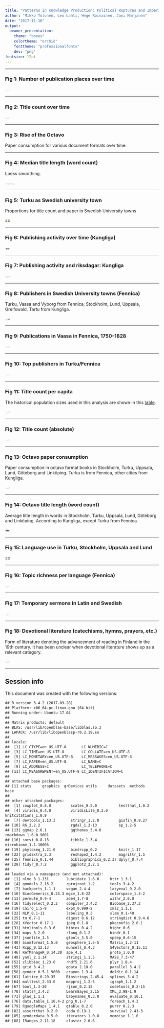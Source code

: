 ```yaml
---
title: "Patterns in Knowledge Production: Political Ruptures and Imperial Dynamics Shaping Public Discourse in Sweden and Finland, 1640–1828"
author: "Mikko Tolonen, Leo Lahti, Hege Roivainen, Jani Marjanen"
date: "2017-11-16"
output: 
  beamer_presentation:
    theme: "boxes"
    colortheme: "orchid"
    fonttheme: "professionalfonts"
    dev: "png"
fontsize: 12pt
---
```







---


### Fig 1: Number of publication places over time

<img src="20170201_manuscript/Figure_1-1.svg" title="plot of chunk Figure_1" alt="plot of chunk Figure_1" width="17cm" />

---


### Fig 2: Title count over time

<img src="20170201_manuscript/Figure_2-1.svg" title="plot of chunk Figure_2" alt="plot of chunk Figure_2" width="17cm" />

---

### Fig 3: Rise of the Octavo

Paper consumption for various document formats over time.







---


### Fig 4: Median title length (word count)

Loess smoothing.

<img src="20170201_manuscript/Figure_4-1.svg" title="plot of chunk Figure_4" alt="plot of chunk Figure_4" width="17cm" /><img src="20170201_manuscript/Figure_4-2.svg" title="plot of chunk Figure_4" alt="plot of chunk Figure_4" width="17cm" />

---


### Fig 5: Turku as Swedish university town

Proportions for title count and paper in Swedish University towns
 
<img src="20170201_manuscript/Figure_5-1.svg" title="plot of chunk Figure_5" alt="plot of chunk Figure_5" width="17cm" />

---


### Fig 6: Publishing activity over time (Kungliga)

<img src="20170201_manuscript/Figure_6-1.svg" title="plot of chunk Figure_6" alt="plot of chunk Figure_6" width="17cm" />

---


### Fig 7: Publishing activity and riksdagar: Kungliga

<img src="20170201_manuscript/Figure_7-1.svg" title="plot of chunk Figure_7" alt="plot of chunk Figure_7" width="17cm" />

---


### Fig 8: Publishers in Swedish University towns (Fennica)

Turku, Vaasa and Vyborg from Fennica; Stockholm, Lund, Uppsala, Greifswald, Tartu from Kungliga.

<img src="20170201_manuscript/Figure_8-1.svg" title="plot of chunk Figure_8" alt="plot of chunk Figure_8" width="17cm" />

---



### Fig 9: Publications in Vaasa in Fennica, 1750-1828


<img src="20170201_manuscript/Figure_9-1.svg" title="plot of chunk Figure_9" alt="plot of chunk Figure_9" width="17cm" />


---


### Fig 10: Top publishers in Turku/Fennica

<img src="20170201_manuscript/Figure_10-1.svg" title="plot of chunk Figure_10" alt="plot of chunk Figure_10" width="17cm" />

---



### Fig 11: Title count per capita

The historical population sizes used in this analysis are shown in this [table](https://github.com/COMHIS/bibliographica/blob/master/inst/extdata/population_sizes_in_cities.csv).

<img src="20170201_manuscript/Figure_11-1.svg" title="plot of chunk Figure_11" alt="plot of chunk Figure_11" width="17cm" />

---



### Fig 12: Title count (absolute)

<img src="20170201_manuscript/Figure_12-1.svg" title="plot of chunk Figure_12" alt="plot of chunk Figure_12" width="17cm" />

---




### Fig 13: Octavo paper consumption

Paper consumption in octavo format books in Stockholm, Turku, Uppsala,
Lund, Göteborg and Linköping. Turku is from Fennica, other cities from
Kungliga.

<img src="20170201_manuscript/Figure_13-1.svg" title="plot of chunk Figure_13" alt="plot of chunk Figure_13" width="17cm" />


---


### Fig 14: Octavo title length (word count)

Average title length in words in Stockholm, Turku, Uppsala, Lund, Göteborg and Linköping. According to Kungliga, except Turku from Fennica. 

<img src="20170201_manuscript/Figure_14-1.svg" title="plot of chunk Figure_14" alt="plot of chunk Figure_14" width="17cm" />

---


### Fig 15: Language use in Turku, Stockholm, Uppsala and Lund

<img src="20170201_manuscript/Figure_15-1.svg" title="plot of chunk Figure_15" alt="plot of chunk Figure_15" width="17cm" />

---


### Fig 16: Topic richness per language (Fennica)

<img src="20170201_manuscript/Figure_16-1.svg" title="plot of chunk Figure_16" alt="plot of chunk Figure_16" width="17cm" />

---


### Fig 17: Temporary sermons in Latin and Swedish

<img src="20170201_manuscript/Figure_17-1.svg" title="plot of chunk Figure_17" alt="plot of chunk Figure_17" width="17cm" />

---


### Fig 18: Devotional literature (catechisms, hymns, prayers, etc.) 

Form of literature denoting the advancement of reading in Finland in the 19th century. It has been unclear when devotional literature  shows up as a relevant category.

<img src="20170201_manuscript/Figure_18-1.svg" title="plot of chunk Figure_18" alt="plot of chunk Figure_18" width="17cm" />

---



## Session info

This document was created with the following versions:


```
## R version 3.4.2 (2017-09-28)
## Platform: x86_64-pc-linux-gnu (64-bit)
## Running under: Ubuntu 17.04
## 
## Matrix products: default
## BLAS: /usr/lib/openblas-base/libblas.so.3
## LAPACK: /usr/lib/libopenblasp-r0.2.19.so
## 
## locale:
##  [1] LC_CTYPE=en_US.UTF-8       LC_NUMERIC=C              
##  [3] LC_TIME=en_US.UTF-8        LC_COLLATE=en_US.UTF-8    
##  [5] LC_MONETARY=en_US.UTF-8    LC_MESSAGES=en_US.UTF-8   
##  [7] LC_PAPER=en_US.UTF-8       LC_NAME=C                 
##  [9] LC_ADDRESS=C               LC_TELEPHONE=C            
## [11] LC_MEASUREMENT=en_US.UTF-8 LC_IDENTIFICATION=C       
## 
## attached base packages:
## [1] stats     graphics  grDevices utils     datasets  methods   base     
## 
## other attached packages:
##  [1] cowplot_0.8.0         scales_0.5.0          testthat_1.0.2       
##  [4] viridis_0.4.0         viridisLite_0.2.0     knitcitations_1.0.9  
##  [7] devtools_1.13.3       stringr_1.2.0         gisfin_0.9.27        
## [10] R6_2.2.2              rgdal_1.2-13          sp_1.2-5             
## [13] ggmap_2.6.1           ggthemes_3.4.0        rmarkdown_1.6.0.9001 
## [16] sorvi_0.8.13          tibble_1.3.4          microbiome_1.1.10006 
## [19] phyloseq_1.21.0       bindrcpp_0.2          knitr_1.17           
## [22] gridExtra_2.3         reshape2_1.4.2        magrittr_1.5         
## [25] fennica_0.1.44        bibliographica_0.2.37 dplyr_0.7.4          
## [28] tidyr_0.7.2           ggplot2_2.2.1        
## 
## loaded via a namespace (and not attached):
##  [1] nlme_3.1-131        lubridate_1.6.0     httr_1.3.1         
##  [4] gmodels_2.16.2      rprojroot_1.2       tools_3.4.2        
##  [7] backports_1.1.1     vegan_2.4-4         lazyeval_0.2.0     
## [10] BiocGenerics_0.23.3 mgcv_1.8-22         colorspace_1.3-2   
## [13] permute_0.9-4       ade4_1.7-8          withr_2.0.0        
## [16] tidyselect_0.2.2    compiler_3.4.2      Biobase_2.37.2     
## [19] Cairo_1.5-9         expm_0.999-2        xml2_1.1.1         
## [22] NLP_0.1-11          labeling_0.3        slam_0.1-40        
## [25] tm_0.7-1            digest_0.6.12       stringdist_0.9.4.6 
## [28] XVector_0.17.1      jpeg_0.1-8          pkgconfig_2.0.1    
## [31] htmltools_0.3.6     bibtex_0.4.2        highr_0.6          
## [34] maps_3.2.0          rlang_0.1.2         bindr_0.1          
## [37] jsonlite_1.5        gtools_3.5.0        spdep_0.6-15       
## [40] biomformat_1.5.0    geosphere_1.5-5     Matrix_1.2-11      
## [43] Rcpp_0.12.13        munsell_0.4.3       S4Vectors_0.15.11  
## [46] RefManageR_0.14.20  ape_4.1             proto_1.0.0        
## [49] yaml_2.1.14         stringi_1.1.5       MASS_7.3-47        
## [52] zlibbioc_1.23.0     rhdf5_2.21.6        plyr_1.8.4         
## [55] grid_3.4.2          gdata_2.18.0        parallel_3.4.2     
## [58] gender_0.5.1.9000   crayon_1.3.4        deldir_0.1-14      
## [61] lattice_0.20-35     Biostrings_2.45.4   splines_3.4.2      
## [64] multtest_2.33.0     mapproj_1.2-5       igraph_1.1.2       
## [67] boot_1.3-20         rjson_0.2.15        codetools_0.2-15   
## [70] stats4_3.4.2        LearnBayes_2.15     XML_3.98-1.9       
## [73] glue_1.1.1          babynames_0.3.0     evaluate_0.10.1    
## [76] data.table_1.10.4-2 png_0.1-7           foreach_1.4.3      
## [79] RgoogleMaps_1.4.1   gtable_0.2.0        purrr_0.2.3        
## [82] assertthat_0.2.0    coda_0.19-1         survival_2.41-3    
## [85] genderdata_0.5.0    iterators_1.0.8     memoise_1.1.0      
## [88] IRanges_2.11.18     cluster_2.0.6
```





